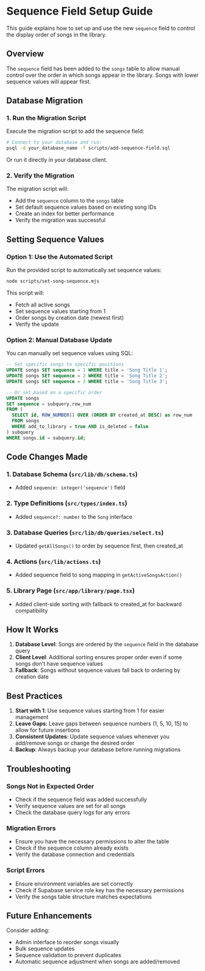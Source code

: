 # Sequence Field Setup Guide

This guide explains how to set up and use the new `sequence` field to control the display order of songs in the library.

## Overview

The `sequence` field has been added to the `songs` table to allow manual control over the order in which songs appear in the library. Songs with lower sequence values will appear first.

## Database Migration

### 1. Run the Migration Script

Execute the migration script to add the sequence field:

```bash
# Connect to your database and run:
psql -d your_database_name -f scripts/add-sequence-field.sql
```

Or run it directly in your database client.

### 2. Verify the Migration

The migration script will:
- Add the `sequence` column to the `songs` table
- Set default sequence values based on existing song IDs
- Create an index for better performance
- Verify the migration was successful

## Setting Sequence Values

### Option 1: Use the Automated Script

Run the provided script to automatically set sequence values:

```bash
node scripts/set-song-sequence.mjs
```

This script will:
- Fetch all active songs
- Set sequence values starting from 1
- Order songs by creation date (newest first)
- Verify the update

### Option 2: Manual Database Update

You can manually set sequence values using SQL:

```sql
-- Set specific songs to specific positions
UPDATE songs SET sequence = 1 WHERE title = 'Song Title 1';
UPDATE songs SET sequence = 2 WHERE title = 'Song Title 2';
UPDATE songs SET sequence = 3 WHERE title = 'Song Title 3';

-- Or set based on a specific order
UPDATE songs
SET sequence = subquery.row_num
FROM (
  SELECT id, ROW_NUMBER() OVER (ORDER BY created_at DESC) as row_num
  FROM songs
  WHERE add_to_library = true AND is_deleted = false
) subquery
WHERE songs.id = subquery.id;
```

## Code Changes Made

### 1. Database Schema (`src/lib/db/schema.ts`)
- Added `sequence: integer('sequence')` field

### 2. Type Definitions (`src/types/index.ts`)
- Added `sequence?: number` to the `Song` interface

### 3. Database Queries (`src/lib/db/queries/select.ts`)
- Updated `getAllSongs()` to order by sequence first, then created_at

### 4. Actions (`src/lib/actions.ts`)
- Added sequence field to song mapping in `getActiveSongsAction()`

### 5. Library Page (`src/app/library/page.tsx`)
- Added client-side sorting with fallback to created_at for backward compatibility

## How It Works

1. **Database Level**: Songs are ordered by the `sequence` field in the database query
2. **Client Level**: Additional sorting ensures proper order even if some songs don't have sequence values
3. **Fallback**: Songs without sequence values fall back to ordering by creation date

## Best Practices

1. **Start with 1**: Use sequence values starting from 1 for easier management
2. **Leave Gaps**: Leave gaps between sequence numbers (1, 5, 10, 15) to allow for future insertions
3. **Consistent Updates**: Update sequence values whenever you add/remove songs or change the desired order
4. **Backup**: Always backup your database before running migrations

## Troubleshooting

### Songs Not in Expected Order
- Check if the sequence field was added successfully
- Verify sequence values are set for all songs
- Check the database query logs for any errors

### Migration Errors
- Ensure you have the necessary permissions to alter the table
- Check if the sequence column already exists
- Verify the database connection and credentials

### Script Errors
- Ensure environment variables are set correctly
- Check if Supabase service role key has the necessary permissions
- Verify the songs table structure matches expectations

## Future Enhancements

Consider adding:
- Admin interface to reorder songs visually
- Bulk sequence updates
- Sequence validation to prevent duplicates
- Automatic sequence adjustment when songs are added/removed
